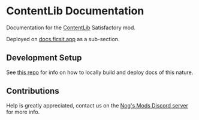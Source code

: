 # ContentLib Documentation

Documentation for the [ContentLib](https://ficsit.app/mod/ContentLib) Satisfactory mod.

Deployed on [docs.ficsit.app](https://docs.ficsit.app/satisfactory-modding/latest/index.html) as a sub-section.

## Development Setup

See [this repo](https://github.com/satisfactorymodding/Documentation) for info on how to locally build and deploy docs of this nature.

## Contributions

Help is greatly appreciated, contact us on the [Nog's Mods Discord server](https://discord.gg/kcRmFxn89d) for more info.
